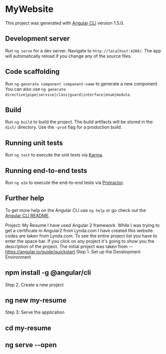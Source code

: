 # MyWebsite

This project was generated with [Angular CLI](https://github.com/angular/angular-cli) version 1.5.0.

## Development server

Run `ng serve` for a dev server. Navigate to `http://localhost:4200/`. The app will automatically reload if you change any of the source files.

## Code scaffolding

Run `ng generate component component-name` to generate a new component. You can also use `ng generate directive|pipe|service|class|guard|interface|enum|module`.

## Build

Run `ng build` to build the project. The build artifacts will be stored in the `dist/` directory. Use the `-prod` flag for a production build.

## Running unit tests

Run `ng test` to execute the unit tests via [Karma](https://karma-runner.github.io).

## Running end-to-end tests

Run `ng e2e` to execute the end-to-end tests via [Protractor](http://www.protractortest.org/).

## Further help

To get more help on the Angular CLI use `ng help` or go check out the [Angular CLI README](https://github.com/angular/angular-cli/blob/master/README.md).

Project: My Resume
I have used Angular 2 framework. While I was trying  to get a certificate in Angular2 from Lynda.com 
I have created this website.
codes are taken from Lynda.com.
To see the entire project list you have to enter the space bar.
If you click on any project it's going to show you the description of the project.
The initial project was taken from -- https://angular.io/guide/quickstart
Step 1. Set up the Development Environment
## npm install -g @angular/cli
Step 2. Create a new project
## ng new my-resume
Step 3: Serve the application
## cd my-resume
## ng serve --open

